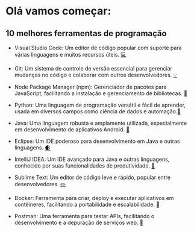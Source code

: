 # Olá  vamos começar: 

## **10 melhores ferramentas de programação**

* Visual Studio Code: Um editor de código popular com suporte para várias linguagens e muitos recursos úteis. [💻](https://code.visualstudio.com/)

* Git: Um sistema de controle de versão essencial para gerenciar mudanças no código e colaborar com outros desenvolvedores. [💡](https://git-scm.com/downloads)

* Node Package Manager (npm): Gerenciador de pacotes para JavaScript, facilitando a instalação e gerenciamento de bibliotecas. [🔦](https://nodejs.org/pt/download)

* Python: Uma linguagem de programação versátil e fácil de aprender, usada em diversos campos como ciência de dados e automação.[🐍](https://www.python.org/)

* Java: Uma linguagem robusta e amplamente utilizada, especialmente em desenvolvimento de aplicativos Android. [📱](https://www.java.com/pt-BR/)

* Eclipse: Um IDE poderoso para desenvolvimento em Java e outras linguagens. [🌒 ](https://www.eclipse.org/downloads/)

* IntelliJ IDEA: Um IDE avançado para Java e outras linguagens, conhecido por suas funcionalidades de produtividade. [🌌](https://snapcraft.io/intellij-idea-community)

* Sublime Text: Um editor de código leve e rápido, popular entre desenvolvedores. [✏️ ](https://www.sublimetext.com/)

* Docker: Ferramenta para criar, deploy e executar aplicativos em contêineres, facilitando a portabilidade e escalabilidade. [🐋 ](https://www.docker.com/products/docker-desktop/)

* Postman: Uma ferramenta para testar APIs, facilitando o desenvolvimento e a depuração de serviços web. [📃](https://www.postman.com/downloads/)